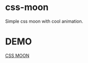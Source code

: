 # css-moon
Simple css moon with cool animation.

# DEMO
<a href="https://anilk1sagar.github.io/css-moon/">CSS MOON</a>
